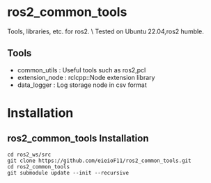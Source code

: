 # ros2_common_tools
Tools, libraries, etc. for ros2. \\
Tested on Ubuntu 22.04,ros2 humble.

## Tools
- common_utils : Useful tools such as ros2,pcl
- extension_node :  rclcpp::Node extension library
- data_logger : Log storage node in csv format

# Installation
## ros2_common_tools Installation
```
cd ros2_ws/src
git clone https://github.com/eieioF11/ros2_common_tools.git
cd ros2_common_tools
git submodule update --init --recursive
```
